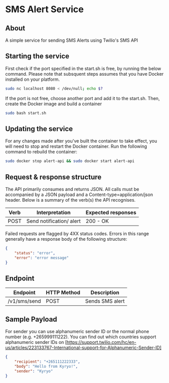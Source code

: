# SMS Alert Service

## About

A simple service for sending SMS Alerts using Twilio's SMS API

## Starting the service

First check if the port specified in the start.sh is free, by running the below command. Please note that subsquent steps assumes that you have Docker installed on your platform.

```bash
sudo nc localhost 8080 < /dev/null; echo $?
```

If the port is not free, choose another port and add it to the start.sh. Then, create the Docker image and build a container

```bash
sudo bash start.sh
```

## Updating the service

For any changes made after you've built the container to take effect, you will need to stop and restart the Docker container. Run the following command to rebuild the container:

```bash
sudo docker stop alert-api && sudo docker start alert-api

```

## Request & response structure

The API primarily consumes and returns JSON. All calls must be accompanied by a JSON payload and a Content-type=application/json header. Below is a summary of the verb(s) the API recognises.

| Verb        | Interpretation                    | Expected responses |
| ------------| ----------------------------------|--------------------|
| POST        | Send notification/ alert          |200 - OK            |

Failed requests are flagged by 4XX status codes. Errors in this range generally have a response body of the following structure:

```json
{
    "status": "error",
    "error": "error message"
}
```

## Endpoint

| Endpoint    | HTTP Method                       | Description        |
| ------------| ----------------------------------|--------------------|
|/v1/sms/send | POST                              |Sends SMS alert     |

## Sample Payload

For sender you can use alphanumeric sender ID or the normal phone number (e.g. +265999111222). You can find out which countries support alphanumeric sender IDs on [https://support.twilio.com/hc/en-us/articles/223133767-International-support-for-Alphanumeric-Sender-ID]

```json
{
    "recipient": "+265111222333",
    "body": "Hello from Kyryo!",
    "sender": "Kyryo"
}

```
